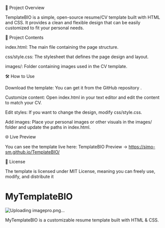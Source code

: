 📂 Project Overview

TemplateBIO is a simple, open-source resume/CV template built with HTML and CSS.
It provides a clean and flexible design that can be easily customized to fit your personal needs.

📂 Project Contents

index.html: The main file containing the page structure.

css/style.css: The stylesheet that defines the page design and layout.

images/: Folder containing images used in the CV template.

🛠️ How to Use

Download the template: You can get it from the GitHub repository
.

Customize content: Open index.html in your text editor and edit the content to match your CV.

Edit styles: If you want to change the design, modify css/style.css.

Add images: Place your personal images or other visuals in the images/ folder and update the paths in index.html.

🌐 Live Preview

You can see the template live here: TemplateBIO Preview → https://simo-sm.github.io/TemplateBIO/

📄 License

The template is licensed under MIT License, meaning you can freely use, modify, and distribute it
# MyTemplateBIO

![Uploading imagepro.png…](.\imagepro.png)

MyTemplateBIO is a customizable resume template built with HTML & CSS.
